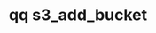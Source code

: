 ---
category: s3
command: s3_add_bucket
optional_options:
- alternate: []
  help: The name of the bucket to be created
  name: --name
  required: true
- alternate: []
  help: The absolute path to be used as the root of the bucket. The user must have
    permissions to read the directory.
  name: --fs-path
  required: false
- alternate: []
  help: Creates the bucket root if it does not exist. The user must have permission
    to create the directory.
  name: --create-fs-path
  required: false
permalink: /qq-cli-command-guide/s3/s3_add_bucket.html
positional_options: []
sidebar: qq_cli_command_reference_sidebar
summary: This section explains how to use the <code>qq s3_add_bucket</code> command.
synopsis: Create an S3 bucket
title: qq s3_add_bucket
usage: qq s3_add_bucket [-h] --name NAME [--fs-path FS_PATH] [--create-fs-path]
zendesk_source: qq CLI Command Guide

---